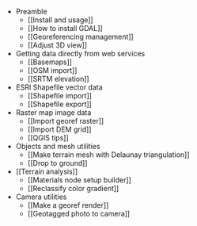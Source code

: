* Preamble
    * [[Install and usage]]
    * [[How to install GDAL]]
    * [[Georeferencing management]]
    * [[Adjust 3D view]]
* Getting data directly from web services
    * [[Basemaps]]
    * [[OSM import]]
    * [[SRTM elevation]]
* ESRI Shapefile vector data
    * [[Shapefile import]]
    * [[Shapefile export]]
* Raster map image data
    * [[Import georef raster]]
    * [[Import DEM grid]]
    * [[QGIS tips]]
* Objects and mesh utilities
    * [[Make terrain mesh with Delaunay triangulation]]
    * [[Drop to ground]]
* [[Terrain analysis]]
    * [[Materials node setup builder]]
    * [[Reclassify color gradient]]
* Camera utilities
    * [[Make a georef render]]
    * [[Geotagged photo to camera]]
